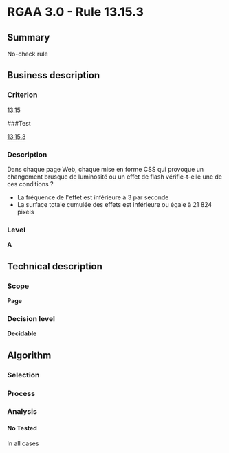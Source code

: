 # RGAA 3.0 -  Rule 13.15.3

## Summary

No-check rule

## Business description

### Criterion

[13.15](http://references.modernisation.gouv.fr/referentiel-technique-0#crit-13-15)

###Test

[13.15.3](http://references.modernisation.gouv.fr/referentiel-technique-0#test-13-15-3)

### Description

Dans chaque page Web, chaque mise en forme CSS qui provoque un changement brusque de luminosit&eacute; ou un effet de flash v&eacute;rifie-t-elle une de ces conditions ? 
 
 *  La fr&eacute;quence de l'effet est inf&eacute;rieure &agrave; 3 par seconde 
 * La surface totale cumul&eacute;e des effets est inf&eacute;rieure ou &eacute;gale &agrave; 21 824 pixels 


### Level

**A**

## Technical description

### Scope

**Page**

### Decision level

**Decidable**

## Algorithm

### Selection

### Process

### Analysis

#### No Tested 

In all cases





